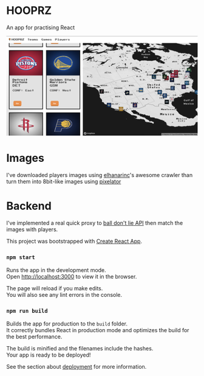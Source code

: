 # HOOPRZ

An app for practising React

![UI](src/assets/hooprz_app.png)

# Images

I've downloaded players images using [elhanarinc](https://github.com/elhanarinc/nbaphotocrawler)'s awesome crawler than turn them into 8bit-like images using [pixelator](http://pixelatorapp.com/)

# Backend 

I've implemented a real quick proxy to [ball don't lie API](https://www.balldontlie.io/#introduction) then match the images with players.


This project was bootstrapped with [Create React App](https://github.com/facebook/create-react-app).


### `npm start`

Runs the app in the development mode.<br>
Open [http://localhost:3000](http://localhost:3000) to view it in the browser.

The page will reload if you make edits.<br>
You will also see any lint errors in the console.

### `npm run build`

Builds the app for production to the `build` folder.<br>
It correctly bundles React in production mode and optimizes the build for the best performance.

The build is minified and the filenames include the hashes.<br>
Your app is ready to be deployed!

See the section about [deployment](https://facebook.github.io/create-react-app/docs/deployment) for more information.


